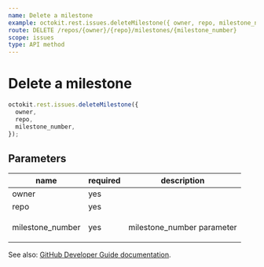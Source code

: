 ```yaml
---
name: Delete a milestone
example: octokit.rest.issues.deleteMilestone({ owner, repo, milestone_number })
route: DELETE /repos/{owner}/{repo}/milestones/{milestone_number}
scope: issues
type: API method
---
```


# Delete a milestone

```js
octokit.rest.issues.deleteMilestone({
  owner,
  repo,
  milestone_number,
});
```

## Parameters

<table>
  <thead>
    <tr>
      <th>name</th>
      <th>required</th>
      <th>description</th>
    </tr>
  </thead>
  <tbody>
    <tr><td>owner</td><td>yes</td><td>

</td></tr>
<tr><td>repo</td><td>yes</td><td>

</td></tr>
<tr><td>milestone_number</td><td>yes</td><td>

milestone_number parameter

</td></tr>
  </tbody>
</table>

See also: [GitHub Developer Guide documentation](https://docs.github.com/rest/reference/issues#delete-a-milestone).
